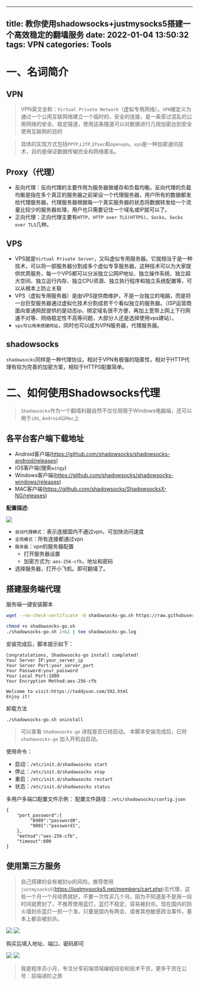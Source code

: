 
---
title: 教你使用shadowsocks+justmysocks5搭建一个高效稳定的翻墙服务
date: 2022-01-04 13:50:32
tags: VPN
categories: Tools
---


# 一、名词简介

## VPN

> VPN英文全称：`Virtual Private Network`（虚拟专用网络）。`VPN`被定义为通过一个公用互联网络建立一个临时的、安全的连接，是一条穿过混乱的公用网络的安全、稳定隧道，使用这条隧道可以对数据进行几倍加密达到安全使用互联网的目的

> 具体的实现方式包括`PPTP`,`L2TP`,`IPsec`和`openvpn`。`vpn`是一种加密通讯技术，目的是保证数据传输完全和网络匿名。

## Proxy（代理）

- 反向代理：反向代理的主要作用为服务器做缓存和负载均衡。反向代理的负载均衡是指在多个真正的服务器之前架设一个代理服务器，用户所有的数据都发给代理服务器，代理服务器根据每一个真实服务器的状态将数据转发给一个流量比较少的服务器处理，用户也只需要记住一个域名或IP就可以了。
- 正向代理：正向代理主要有`HTTP`、`HTTP over TLS(HTTPS)`、`Socks`、`Socks over TLS`几种。

## VPS

- VPS就是`Virtual Private Server`，又叫虚似专用服务器。它就相当于是一种技术，可以将一部服务器分割成多个虚似专享服务器。这种技术可以为大家提供优质服务，每一个VPS都可以分派独立公网IP地址、独立操作系统、独立超大空间、独立运行内存、独立CPU资源、独立执行程序和独立系统配置等，可以从根本上防止关联
- VPS（虚拟专用服务器）是由VPS提供商维护，不是一台独立的电脑，而是将一台巨型服务器通过虚拟化技术分割成若干个看似独立的服务器。（ISP运营商面向普通网民提供的是动态ip，绑定域名很不方便，再加上宽带上网上下行网速不对等、网络稳定性不高等问题，大部分人还是选择使用vps建站）。
- `vps可以用来搭建网站`，同时也可以成为VPN服务器，代理服务器。

## shadowsocks

`shadowsocks`同样是一种代理协议。相对于VPN有极强的隐匿性，相对于HTTP代理有较为完善的加密方案，相较于HTTPS配置简单。

# 二、如何使用Shadowsocks代理

> `Shadowsocks`作为一个翻墙利器自然不仅仅局限于Windows电脑端，还可以用于`iOS`, `Android`以`Mac`上

## 各平台客户端下载地址

- Android客户端(https://github.com/shadowsocks/shadowsocks-android/releases) 
- iOS客户端(搜索`wingy`)
- Windows客户端(https://github.com/shadowsocks/shadowsocks-windows/releases)   
- MAC客户端(https://github.com/shadowsocks/ShadowsocksX-NG/releases)

**配置描述:**

![](http://img-repo.poetries.top/images/20220104123619.png)

- `自动代理模式`：表示连接国内不通过vpn，可加快访问速度
- `全局模式`：所有连接都通过vpn
- `服务器`：vpn的服务器配置
  - 打开服务器设置
  - 加密方式为: `aes-256-cfb`，地址和密码
- 选择服务器，打开小飞机。即可翻墙了。

## 搭建服务端代理

服务端一键安装脚本

```bash
wget --no-check-certificate -O shadowsocks-go.sh https://raw.githubusercontent.com/poetries/shadowsocks_install/master/shadowsocks-go.sh

chmod +x shadowsocks-go.sh
./shadowsocks-go.sh 2>&1 | tee shadowsocks-go.log
```

安装完成后，脚本提示如下：

```
Congratulations, Shadowsocks-go install completed!
Your Server IP:your_server_ip
Your Server Port:your_server_port
Your Password:your_password
Your Local Port:1080
Your Encryption Method:aes-256-cfb

Welcome to visit:https://teddysun.com/392.html
Enjoy it!
```

卸载方法

```
./shadowsocks-go.sh uninstall
```

> 可以查看 `Shadowsocks-go` 进程是否已经启动。 本脚本安装完成后，已将 `shadowsocks-go` 加入开机自启动。

使用命令：

- 启动：`/etc/init.d/shadowsocks start`
- 停止：`/etc/init.d/shadowsocks stop`
- 重启：`/etc/init.d/shadowsocks restart`
- 状态：`/etc/init.d/shadowsocks status`


多用户多端口配置文件示例： 配置文件路径：`/etc/shadowsocks/config.json`

```
{
    "port_password":{
         "8989":"password0",
         "9001":"password1",
    },
    "method":"aes-256-cfb",
    "timeout":600
}
```

## 使用第三方服务

> 自己搭建的会有被封ip的风险。推荐使用`justmysocks5`(https://justmysocks5.net/members/cart.php)去代理，这些一个月一个月续费就好，不要一次性买几个月。因为不知道是不是用一段时间就费封了。不推荐使用蓝灯，蓝灯不稳定，容易被封杀。现在国内的防火墙封杀蓝灯一抓一个准，只要是国内有两会、或者其他敏感政治事件。基本上都会被封杀。

![](http://img-repo.poetries.top/images/20220104130036.png)
![](http://img-repo.poetries.top/images/20220104130233.png)

购买后填入地址、端口、密码即可

![](http://img-repo.poetries.top/images/20220104124637.png)
![](http://img-repo.poetries.top/images/20220104124612.png)

> 我是程序员小月，专注分享前端领域编程经验和技术干货，更多干货在公 号：前端进阶之旅
